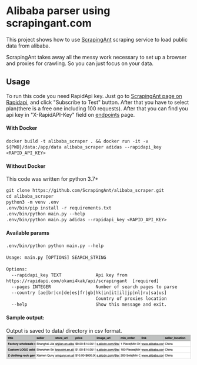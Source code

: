 # Alibaba parser using scrapingant.com
This project shows how to use <a href="https://scrapingant.com">ScrapingAnt</a> scraping service to load public data from alibaba.

ScrapingAnt takes away all the messy work necessary to set up a browser and proxies for crawling. So you can just focus on your data.
## Usage
To run this code you need RapidApi key. Just go to <a href="https://rapidapi.com/okami4kak/api/scrapingant">ScrapingAnt page on Rapidapi</a>, and click "Subscribe to Test" button. After that you have to select plan(there is a free one including 100 requests). After that you can find you api key in "X-RapidAPI-Key" field on <a href="https://rapidapi.com/okami4kak/api/scrapingant/endpoints">endpoints</a> page.
#### With Docker
```shell script
docker build -t alibaba_scraper . && docker run -it -v ${PWD}/data:/app/data alibaba_scraper adidas --rapidapi_key <RAPID_API_KEY>
```

#### Without Docker
This code was written for python 3.7+
```shell script
git clone https://github.com/ScrapingAnt/alibaba_scraper.git
cd alibaba_scraper
python3 -m venv .env
.env/bin/pip install -r requirements.txt
.env/bin/python main.py --help
.env/bin/python main.py adidas --rapidapi_key <RAPID_API_KEY>
```
#### Available params
```
.env/bin/python python main.py --help

Usage: main.py [OPTIONS] SEARCH_STRING

Options:
  --rapidapi_key TEXT             Api key from https://rapidapi.com/okami4kak/api/scrapingant  [required]
  --pages INTEGER                 Number of search pages to parse
  --country [ae|br|cn|de|es|fr|gb|hk|in|it|il|jp|nl|ru|sa|us]
                                  Country of proxies location
  --help                          Show this message and exit.
```
#### Sample output:
Output is saved to data/ directory in csv format.
![](result_example.png)
